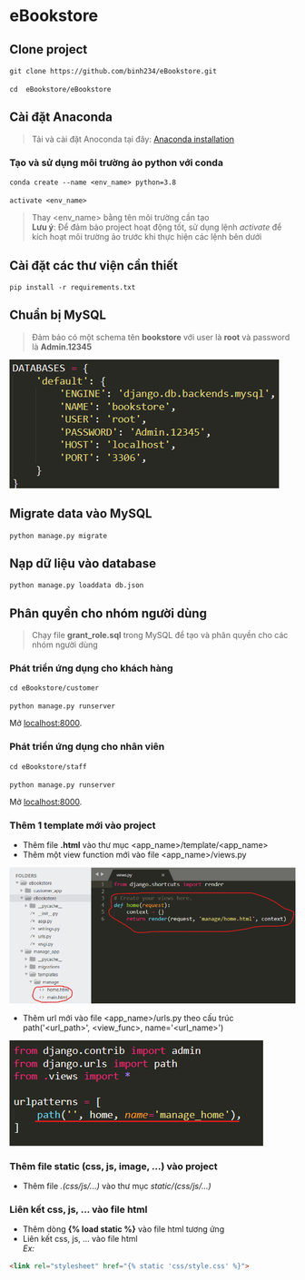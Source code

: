 # eBookstore

## Clone project
```
git clone https://github.com/binh234/eBookstore.git

cd  eBookstore/eBookstore
```

## Cài đặt Anaconda
> Tải và cài đặt Anoconda tại đây: [Anaconda installation](https://docs.anaconda.com/anaconda/install/)

### Tạo và sử dụng môi trường ảo python với conda
```
conda create --name <env_name> python=3.8

activate <env_name>
```
> Thay <env_name> bằng tên môi trường cần tạo  
> **Lưu ý**: Để đảm bảo project hoạt động tốt, sử dụng lệnh *activate* để kích hoạt môi trường ảo trước khi thực hiện các lệnh bên dưới

## Cài đặt các thư viện cần thiết
```
pip install -r requirements.txt
```

## Chuẩn bị MySQL
> Đảm bảo có một schema tên **bookstore** với user là **root** và password là **Admin.12345**
<img src="./screenshots/database.png">

## Migrate data vào MySQL
```
python manage.py migrate
```

## Nạp dữ liệu vào database
```
python manage.py loaddata db.json
```

## Phân quyền cho nhóm người dùng
> Chạy file **grant_role.sql** trong MySQL để tạo và phân quyền cho các nhóm người dùng

### Phát triển ứng dụng cho khách hàng
```
cd eBookstore/customer

python manage.py runserver
```
Mở [localhost:8000](http://localhost:8000).

### Phát triển ứng dụng cho nhân viên
```
cd eBookstore/staff

python manage.py runserver
```
Mở [localhost:8000](http://localhost:8000).

### Thêm 1 template mới vào project
* Thêm file **.html** vào thư mục <app_name>/template/<app_name>
* Thêm một view function mới vào file <app_name>/views.py
<img src="./screenshots/view_func.png">  

* Thêm url mới vào file <app_name>/urls.py theo cấu trúc path('<url_path>', <view_func>, name='<url_name>')
<img src="./screenshots/url.png">

### Thêm file static (css, js, image, ...) vào project
* Thêm file *.(css/js/...)* vào thư mục *static/(css/js/...)*

### Liên kết css, js, ... vào file html
* Thêm dòng **{% load static %}** vào file html tương ứng
* Liên kết css, js, ... vào file html  
*Ex:* 
```html
<link rel="stylesheet" href="{% static 'css/style.css' %}">
```
